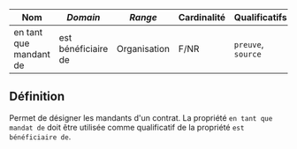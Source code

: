 | **Nom**                | ***Domain***        | ***Range***  | **Cardinalité** | **Qualificatifs**  |
| ---------------------- | ------------------- | ------------ | --------------- | ------------------ |
| en tant que mandant de | est bénéficiaire de | Organisation | F/NR            | `preuve`, `source` |

## Définition

Permet de désigner les mandants d'un contrat. La propriété `en tant que mandat de` doit être utilisée comme qualificatif de la propriété `est bénéficiaire de`.

